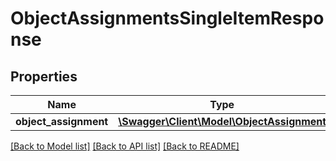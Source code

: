 # ObjectAssignmentsSingleItemResponse

## Properties
Name | Type | Description | Notes
------------ | ------------- | ------------- | -------------
**object_assignment** | [**\Swagger\Client\Model\ObjectAssignment**](ObjectAssignment.md) |  | [optional] 

[[Back to Model list]](../README.md#documentation-for-models) [[Back to API list]](../README.md#documentation-for-api-endpoints) [[Back to README]](../README.md)


